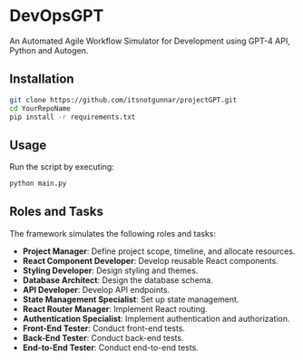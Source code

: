 # DevOpsGPT
An Automated Agile Workflow Simulator for Development using GPT-4 API, Python and Autogen. 

## Installation

```bash
git clone https://github.com/itsnotgunnar/projectGPT.git
cd YourRepoName
pip install -r requirements.txt
```

## Usage

Run the script by executing:
```bash
python main.py
```

## Roles and Tasks

The framework simulates the following roles and tasks:

- **Project Manager**: Define project scope, timeline, and allocate resources.
- **React Component Developer**: Develop reusable React components.
- **Styling Developer**: Design styling and themes.
- **Database Architect**: Design the database schema.
- **API Developer**: Develop API endpoints.
- **State Management Specialist**: Set up state management.
- **React Router Manager**: Implement React routing.
- **Authentication Specialist**: Implement authentication and authorization.
- **Front-End Tester**: Conduct front-end tests.
- **Back-End Tester**: Conduct back-end tests.
- **End-to-End Tester**: Conduct end-to-end tests.




